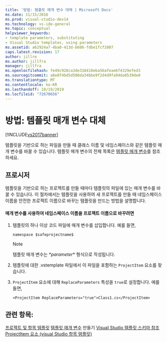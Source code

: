 ```yaml
---
title: '방법: 템플릿 매개 변수 대체 | Microsoft Docs'
ms.date: 11/15/2016
ms.prod: visual-studio-dev14
ms.technology: vs-ide-general
ms.topic: conceptual
helpviewer_keywords:
- template parameters, substituting
- Visual Studio templates, using parameters
ms.assetid: a62924a7-4ba0-413d-b606-fdbe1fcf2807
caps.latest.revision: 17
author: jillre
ms.author: jillfra
manager: jillfra
ms.openlocfilehash: fe49c928ca3de318410eba56afeae6f4329efed3
ms.sourcegitcommit: a8e8f4bd5d508da34bbe9f2d4d9fa94da0539de0
ms.translationtype: MT
ms.contentlocale: ko-KR
ms.lasthandoff: 10/19/2019
ms.locfileid: "72670656"
---
```

# <a name="how-to-substitute-parameters-in-a-template"></a>방법: 템플릿 매개 변수 대체
[!INCLUDE[vs2017banner](../includes/vs2017banner.md)]

템플릿을 기반으로 하는 파일을 만들 때 클래스 이름 및 네임스페이스와 같은 템플릿 매개 변수를 바꿀 수 있습니다. 템플릿 매개 변수의 전체 목록은 [템플릿 매개 변수](../ide/template-parameters.md)를 참조하세요.

## <a name="procedure"></a>프로시저
 템플릿을 기반으로 하는 프로젝트를 만들 때마다 템플릿의 파일에 있는 매개 변수를 바꿀 수 있습니다. 이 절차에서는 템플릿을 사용하여 새 프로젝트를 만들 때 네임스페이스 이름을 안전한 프로젝트 이름으로 바꾸는 템플릿을 만드는 방법을 설명합니다.

#### <a name="to-use-a-parameter-to-replace-namespace-name-with-the-project-name"></a>매개 변수를 사용하여 네임스페이스 이름을 프로젝트 이름으로 바꾸려면

1. 템플릿의 하나 이상 코드 파일에 매개 변수를 삽입합니다. 예를 들면,

    ```
    namespace $safeprojectname$
    ```

    > [!NOTE]
    > 템플릿 매개 변수는 $*parameter*$ 형식으로 작성됩니다.

2. 템플릿에 대한 .vstemplate 파일에서 이 파일을 포함하는 `ProjectItem` 요소를 찾습니다.

3. `ProjectItem` 요소에 대해 `ReplaceParameters` 특성을 `true`로 설정합니다. 예를 들면,

    ```
    <ProjectItem ReplaceParameters="true">Class1.cs</ProjectItem>
    ```

## <a name="see-also"></a>관련 항목:
 [프로젝트 및 항목 템플릿](../ide/creating-project-and-item-templates.md) [템플릿 매개 변수](../ide/template-parameters.md) 만들기 [Visual Studio 템플릿 스키마 참조](../extensibility/visual-studio-template-schema-reference.md) [ProjectItem 요소 (visual Studio 항목 템플릿)](../extensibility/projectitem-element-visual-studio-item-templates.md)
